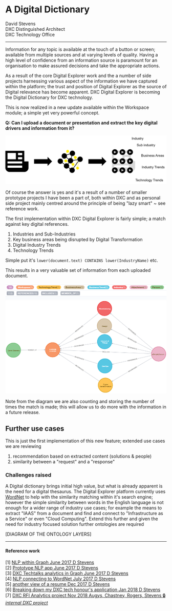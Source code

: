 # A Digital Dictionary
David Stevens<br>
DXC Distinguished Architect<br>
DXC Technology Office<br>

---

Information for any topic is available at the touch of a button or screen; available from multiple sources and at varying levels of quality.   Having a high level of confidence from an information source is paramount for an organisation to make assured decisions and take the appropriate actions.

As a result of the core Digital Explorer work and the a number of side projects harnessing various aspect of the information we have captured within the platform; the trust and position of Digital Explorer as the source of Digital relevance has become apparent.   DXC Digital Explorer is becoming the Digital Dictionary for DXC technology.

This is now realized in a new update available within the Workspace module; a simple yet very powerful concept.

**Q: Can I upload a document or presentation and extract the key digital drivers and information from it?**

![image](images/header.png)<br>

Of course the answer is yes and it's a result of a number of smaller prototype projects I have been a part of, both within DXC and as personal side project mainly centred around the principle of being "lazy smart" ~ see reference work.

The first implementation within DXC Digital Explorer is fairly simple; a match against key digital references.

1. Industries and Sub-Industries
1. Key business areas being disrupted by Digital Transformation
1. Digital Industry Trends
1. Technology Trends

Simple put it's  `lower(document.text) CONTAINS lower(IndustryName)` etc.

This results in a very valuable set of information from each uploaded document.

![image](images/legend.png)<br>
![image](images/graphView.png)<br>

Note from the diagram we are also counting and storing the number of times the match is made; this will allow us to do more with the information in a future release.

## Further use cases
This is just the first implementation of this new feature; extended use cases we are reviewing

1. recommendation based on extracted content (solutions & people)
1. similarity between a "request" and a "response"


### Challenges raised
A Digital dictionary brings initial high value, but what is already apparent is the need for a digital thesaurus.  The Digital Explorer platform currently uses [WordNet](https://wordnet.princeton.edu/) to help with the similarity matching within it's search engine; however the simple similarity between words in the English language is not enough for a wider range of industry use cases; for example the means to extract "IAAS" from a document and find and connect to "Infrastructure as a Service" or even "Cloud Computing".   Extend this further and given the need for industry focused solution further ontologies are required

[DIAGRAM OF THE ONTOLOGY LAYERS]


----
#### Reference work
[1] [NLP within Graph June 2017 D Stevens](https://aginggeekblog.wordpress.com/2017/06/08/natural-language-processing-using-graph/)<br>
[2] [Prototype NLP app June 2017 D Stevens](https://aginggeekblog.wordpress.com/2017/06/20/nlp-bringing-this-together/)<br>
[3] [DXC Techtalks analytics in Graph June 2017 D Stevens](https://aginggeekblog.wordpress.com/2017/06/09/nlp-dxc-tech-talks/)<br>
[4] [NLP connecting to WordNet July 2017 D Stevens](https://aginggeekblog.wordpress.com/2017/07/07/nlp-connecting-to-wordnet/)<br>
[5] [another view of a resume Dec 2017 D Stevens](https://aginggeekblog.wordpress.com/2017/12/13/breaking-down-my-cv/)<br>
[6] [Breaking down my DXC tech honour's application Jan 2018 D Stevens](https://aginggeekblog.wordpress.com/2018/01/06/tech-honors-breakdown/)<br>
[7] [DXC RFI Analytics project Nov 2018 Augys, Chastney, Rogers, Stevens :lock: _internal DXC project_](https://github.dxc.com/MyDXCGraph/RFPAnalytics)<br>
